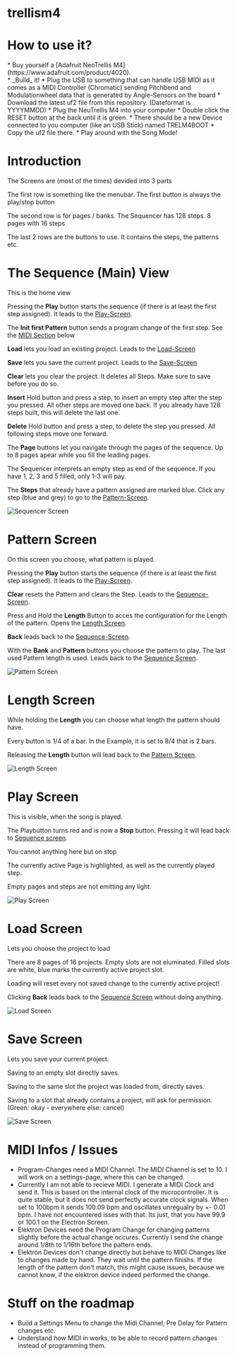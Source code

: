 # trellism4

<h1>How to use it?</h1>
* Buy yourself a [Adafruit NeoTrellis M4](https://www.adafruit.com/product/4020).<br />
* _Build_ it!
* Plug the USB to something that can handle USB MIDI as it comes as a MIDI Controller (Chromatic) sending Pitchbend and Modulationwheel data that is generated by Angle-Sensors on the board
* Download the latest uf2 file from this repository. (Dateformat is YYYYMMDD)
* Plug the NeuTrellis M4 into your computer
* Double click the RESET button at the back until it is green.
* There should be a new Device connected to you computer (like an USB Stick) named TRELM4BOOT
* Copy the uf2 file there.
* Play around with the Song Mode!


<h1>Introduction</h1>
<p>The Screens are (most of the times) devided into 3 parts</p>
<p>The first row is something like the menubar. The first button is always the play/stop button</p>
<p>The second row is for pages / banks. The Sequencer has 128 steps. 8 pages with 16 steps</p>
<p>The last 2 rows are the buttons to use. It contains the steps, the patterns etc.</p>

<h1 id="Sequence">The Sequence (Main) View</h1>
<p>This is the home view</p>
<p>Pressing the <b>Play</b> button starts the sequence (if there is at least the first step assigned). It leads to the <a href="#Play">Play-Screen</a>.</p>
<p>The <b>Init first Pattern</b> button sends a program change of the first step. See the <a href="#Midi">MIDI Section</a> below</p>
<p><b>Load</b> lets you load an existing project. Leads to the <a href="#Load">Load-Screen</a></p>
<p><b>Save</b> lets you save the current project. Leads to the <a href="#Save">Save-Screen</a></p>
<p><b>Clear</b> lets you clear the project. It deletes all Steps. Make sure to save before you do so.</p>
<p><b>Insert</b> Hold button and press a step, to insert an empty step after the step you pressed. All other steps are moved one back. If you already have 128 steps built, this will delete the last one.</p>
<p><b>Delete</b> Hold button and press a step, to delete the step you pressed. All following steps move one forward.</p>
<p>The <b>Page</b> buttons let you navigate through the pages of the sequence. Up to 8 pages apear while you fill the leading pages.</p>
<p>The Sequencer interprets an empty step as end of the sequence. If you have 1, 2, 3 and 5 filled, only 1-3 will pay.</p>
<p>The <b>Steps</b> that already have a pattern assigned are marked blue. Click any step (blue and grey) to go to the <a href="Pattern">Pattern-Screen</a>.</p>

![Sequencer Screen](https://github.com/uija/trellism4/blob/master/SongMode/img/sequencer.png?raw=true)

<h1 id="Pattern">Pattern Screen</h1>
<p>On this screen you choose, what pattern is played.</p>
<p>Pressing the <b>Play</b> button starts the sequence (if there is at least the first step assigned). It leads to the <a href="#Play">Play-Screen</a>.</p>
<p><b>Clear</b> resets the Pattern and clears the Step. Leads to the <a href="#Sequence">Sequence-Screen</a>.</p>
<p>Press and Hold the <b>Length</b> Button to acces the configuration for the Length of the pattern. Opens the <a href="#Length">Length Screen</a>.</p>
<p><b>Back</b> leads back to the <a href="#Sequence">Sequence-Screen</a>.</p>
<p>With the <b>Bank</b> and <b>Pattern</b> buttons you choose the pattern to play. The last used Pattern length is used. Leads back to the <a href="#Sequence">Sequence Screen</a>.</p>

![Pattern Screen](https://github.com/uija/trellism4/blob/master/SongMode/img/step.png?raw=true)


<h1 id="Length">Length Screen</h1>
<p>While holding the <b>Length</b> you can choose what length the pattern should have.</p>
<p>Every button is 1/4 of a bar. In the Example, it is set to 8/4 that is 2 bars.</p>
<p>Releasing the <b>Length</b> button will lead back to the <a href="#Pattern">Pattern Screen</a>.</p>

![Length Screen](https://github.com/uija/trellism4/blob/master/SongMode/img/length.png?raw=true)

<h1 id="Play">Play Screen</h1>
<p>This is visible, when the song is played.</p>
<p>The Playbutton turns red and is now a <b>Stop</b> button. Pressing it will lead back to <a href="#Sequence">Sequence screen</a>.</p>
<p>You cannot anything here but on stop</p>
<p>The currently active Page is highlighted, as well as the currently played step.</p>
<p>Empty pages and steps are not emitting any light.</p>

![Play Screen](https://github.com/uija/trellism4/blob/master/SongMode/img/play.png?raw=true)

<h1 id="Load">Load Screen</h1>
<p>Lets you choose the project to load</p>
<p>There are 8 pages of 16 projects. Empty slots are not eluminated. Filled slots are white,
  blue marks the currently active project slot.</p>
<p>Loading will reset every not saved change to the currently active project!</p>
<p>Clicking <b>Back</b> leads back to the <a href="#Sequence">Sequence Screen</a> without doing anything.</p>

![Load Screen](https://github.com/uija/trellism4/blob/master/SongMode/img/load.png?raw=true)

<h1 id="Save">Save Screen</h1>
<p>Lets you save your current project.</p>
<p>Saving to an empty slot directly saves.</p>
<p>Saving to the same slot the project was loaded from, directly saves.</p>
<p>Saving to a slot that already contains a project, will ask for permission. (Green: okay - everywhere else: cancel)</p>

![Save Screen](https://github.com/uija/trellism4/blob/master/SongMode/img/save.png?raw=true)

<h1 id="Midi">MIDI Infos / Issues</h1>
<ul>
  <li>Program-Changes need a MIDI Channel. The MIDI Channel is set to 10. I will work on a settings-page, where this can be changed.</li>
  <li>Currently I am not able to recieve MIDI. I generate a MIDI Clock and send it. This is based on the internal clock of the microcontroller. It is quite stable, but it does not send perfectly accurate clock signals.
    When set to 100bpm it sends 100.09 bpm and oscillates unregualry by +- 0.01 bpm. I have not encountered isses with that. Its just, that you have 99.9 or 100.1 on the Electron Screen.</li>
  <li>Elektron Devices need the Program Change for changing patterns slightly before the actual change occures. Currently I send the change around 1/8th to 1/16th before the pattern ends.</li>
  <li>Elektron Devices don't change directly but behave to MIDI Changes like to changes made by hand. They wait until the pattern finishs. If the length of the pattern don't match, this might cause issues, because we cannot know, if the elektron device indeed performed the change.</li>
</ul>
<h1 id="Todo">Stuff on the roadmap</h1>
<ul>
  <li>Build a Settings Menu to change the Midi Channel, Pre Delay for Pattern changes etc.</li>
  <li>Understand how MIDI in works, to be able to record pattern changes instead of programming them.</li>
</ul>
